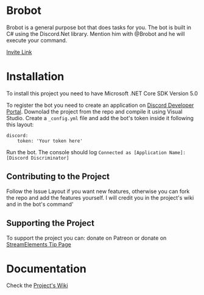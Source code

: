 # Brobot
Brobot is a general purpose bot that does tasks for you. 
The bot is built in C# using the Discord.Net library. 
Mention him with @Brobot and he will execute your command. 

[Invite Link](https://discord.gg/XFs3HRU)

# Installation 
To install this project you need to have Microsoft .NET Core SDK Version 5.0

To register the bot you need to create an application on [Discord Developer Portal](https://discord.com/developers). Downolad the project from the repo and compile it using Visual Studio.
Create a `_config.yml` file and add the bot's token inside it following this layout:
```
discord:
	token: 'Your token here'
```
Run the bot. The console should log `Connected as [Application Name]:[Discord Discriminator]`

## Contributing to the Project
Follow the Issue Layout if you want new features, otherwise you can fork the repo and add the features yourself. I will credit you in the project's wiki and in the bot's command'

## Supporting the Project
To support the project you can:
donate on Patreon 
or donate on [StreamElements Tip Page](https://streamelements.com/davcam0055/tip)

# Documentation
Check the [Project's Wiki](https://github.com/DavCam05/Brobot/wiki)

